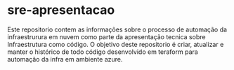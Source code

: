 # sre-apresentacao
Este repositorio contem as informações sobre o processo de automação da infraestrurura em nuvem como parte da apresentação tecnica sobre Infraestrutura como código.
O objetivo deste repositorio é criar, atualizar e manter o histórico de todo código desenvolvido em teraform para automação da infra em ambiente azure.
